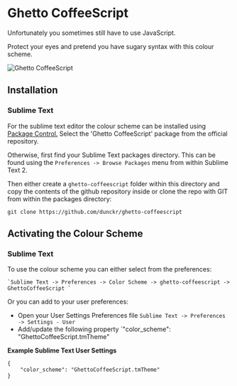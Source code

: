 # Ghetto CoffeeScript

Unfortunately you sometimes still have to use JavaScript.

Protect your eyes and pretend you have sugary syntax with this colour scheme.

![Ghetto CoffeeScript](http://i.imgur.com/85LsnRC.png "Slightly better")

## Installation

### Sublime Text

For the sublime text editor the colour scheme can be installed using [Package Control.](http://wbond.net/sublime_packages/package_control) Select the 'Ghetto CoffeeScript' package from the official repository.

Otherwise, first find your Sublime Text packages directory. This can be found using the `Preferences -> Browse Packages` menu from within Sublime Text 2.

Then either create a `ghetto-coffeescript` folder within this directory and copy the contents of the github repository inside or clone the repo with GIT from within the packages directory:

    git clone https://github.com/dunckr/ghetto-coffeescript

## Activating the Colour Scheme

### Sublime Text

To use the colour scheme you can either select from the preferences:

    `Sublime Text -> Preferences -> Color Scheme -> ghetto-coffeescript -> GhettoCoffeeScript `

Or you can add to your user preferences:

* Open your User Settings Preferences file `Sublime Text -> Preferences -> Settings - User`
* Add/update the following property `"color_scheme": "GhettoCoffeeScript.tmTheme"

**Example Sublime Text User Settings**

    {
        "color_scheme": "GhettoCoffeeScript.tmTheme"
    }


